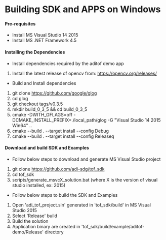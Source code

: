 
# Building SDK and APPS on Windows

#### Pre-requisites
* Install MS Visual Studio 14 2015
* Install MS .NET Framework 4.5

#### Installing the Dependencies
* Install dependencies required by the aditof demo app
1. Install the latest release of opencv from: https://opencv.org/releases/

* Build and Install dependencies
1. git clone https://github.com/google/glog
2. cd glog
3. git checkout tags/v0.3.5
4. mkdir build_0_3_5 && cd build_0_3_5
5. cmake -DWITH_GFLAGS=off -DCMAKE_INSTALL_PREFIX=./local_path/glog -G "Visual Studio 14 2015 Win64" ..
6. cmake --build . --target install --config Debug
7. cmake --build . --target install --config Releaseq


#### Download and build SDK and Examples
* Follow below steps to download and generate MS Visual Studio project
1. git clone https://github.com/adi-sdg/tof_sdk
2. cd tof_sdk
3. scripts/generate_msvcX_solution.bat (where X is the version of visual studio installed, ex: 2015)

* Follow below steps to build the SDK and Examples
1. Open 'adi_tof_project.sln' generated in 'tof_sdk/build' in MS Visual Studio 2015
2. Select 'Release' build
3. Build the solution
4. Application binary are created in 'tof_sdk/build/example/aditof-demo/Release' directory

